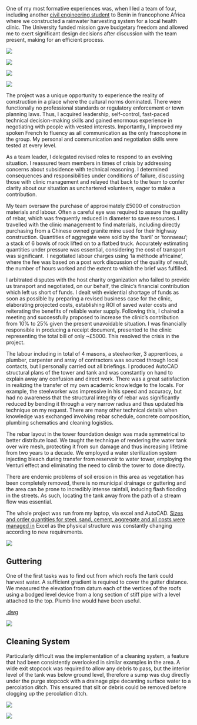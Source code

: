 One of my most formative experiences was, when I led a team of four, including another [civil engineering student](https://www.linkedin.com/in/oliver-rayner-a69753133/) to Benin in francophone Africa where we constructed a rainwater harvesting system for a local health clinic. The University funded mission gave budgetary freedom and allowed me to exert significant design decisions after discussion with the team present, making for an efficient process. 

![](/assets/IMG_20160820_172330.jpg)

![](/assets/IMG_20160820_180214.jpg)

![](/assets/IMG_20160803_131025.jpg)

![](/assets/DSC_0498.jpg)

The project was a unique opportunity to experience the reality of construction in a place where the cultural norms dominated. There were functionally no professional standards or regulatory enforcement or town planning laws. Thus, I acquired leadership, self-control, fast-paced technical decision-making skills and gained enormous experience in negotiating with people with vested interests. Importantly, I improved my spoken French to fluency as all communication as the only francophone in the group. My personal and communication and negotiation skills were tested at every level.

As a team leader, I delegated revised roles to respond to an evolving situation. I reassured team members in times of crisis by addressing concerns about subsidence with technical reasoning. I determined consequences and responsibilities under conditions of failure, discussing those with clinic management and relayed that back to the team to confer clarity about our situation as unchartered volunteers, eager to make a contribution.

My team oversaw the purchase of approximately £5000 of construction materials and labour. Often a careful eye was required to assure the quality of rebar, which was frequently reduced in diameter to save resources. I travelled with the clinic management to find materials, including directly purchasing from a Chinese owned granite mine used for their highway construction. Quantities of aggregate were sold by the ‘baril’ or ‘tonnaeau’; a stack of 6 bowls of rock lifted on to a flatbed truck. Accurately estimating quantities under pressure was essential, considering the cost of transport was significant.  I negotiated labour charges using ‘la méthode africaine’, where the fee was based on a post work discussion of the quality of result, the number of hours worked and the extent to which the brief was fulfilled.

I arbitrated disputes with the host charity organization who failed to provide us transport and negotiated, on our behalf, the clinic’s financial contribution which left us short of funds. I dealt with evidential shortage of funds as soon as possible by preparing a revised business case for the clinic, elaborating projected costs, establishing ROI of saved water costs and reiterating the benefits of reliable water supply. Following this, I chaired a meeting and successfully proposed to increase the clinic’s contribution from 10% to 25% given the present unavoidable situation. I was financially responsible in producing a receipt document, presented to the clinic representing the total bill of only ~£5000. This resolved the crisis in the project. 

The labour including in total of 4 masons, a steelworker, 3 apprentices, a plumber, carpenter and array of contractors was sourced through local contacts, but I personally carried out all briefings. I produced AutoCAD structural plans of the tower and tank and was constantly on hand to explain away any confusion and direct work. There was a great satisfaction in realizing the transfer of my own academic knowledge to the locals. For example, the steelworker was impressive in his speed and accuracy, but had no awareness that the structural integrity of rebar was significantly reduced by bending it through a very narrow radius and thus updated his technique on my request. There are many other technical details when knowledge was exchanged involving rebar schedule, concrete composition, plumbing schematics and cleaning logistics.  

The rebar layout in the tower foundation design was made symmetrical to better distribute load. We taught the technique of rendering the water tank over wire mesh, protecting it from sun damage and thus increasing lifetime from two years to a decade. We employed a water sterilization system injecting bleach during transfer from reservoir to water tower, employing the Venturi effect and eliminating the need to climb the tower to dose directly.

There are endemic problems of soil erosion in this area as vegetation has been completely removed, there is no municipal drainage or guttering and the area can be prone to incredibly intense rainfall, inducing flash flooding in the streets. As such, locating the tank away from the path of a stream flow was essential. 

The whole project was run from my laptop, via excel and AutoCAD.  [Sizes and order quantities for steel, sand, cement, aggregate and all costs were managed in](/assets/Bill%20of%20Materials%20and%20Labour.xlsx) Excel as the physical structure was constantly changing according to new requirements.

![](/assets/benin-elevation.jpg)

## Guttering

One of the first tasks was to find out from which roofs the tank could harvest water. A sufficient gradient is required to cover the gutter distance. We measured the elevation from datum each of the vertices of the roofs using a bodged level device from a long section of stiff pipe with a level attached to the top. Plumb line would have been useful.

[.dwg](/assets/Centre%20De%20Sante%20Plan.dwg)

![](/assets/benin-plan.jpg)

## Cleaning System

Particularly difficult was the implementation of a cleaning system, a feature that had been consistently overlooked in similar examples in the area. A wide exit stopcock was required to allow any debris to pass, but the interior level of the tank was below ground level, therefore a sump was dug directly under the purge stopcock with a drainage pipe decanting surface water to a percolation ditch. This ensured that silt or debris could be removed before clogging up the percolation ditch.

![](/assets/IMG_20160820_180331.jpg)

![](/assets/IMG_20160820_182253.jpg)